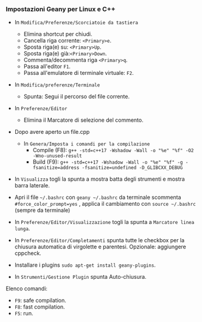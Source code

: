 ### Impostazioni Geany per Linux e C++ ###
- In ```Modifica/Preferenze/Scorciatoie da tastiera```
  -  Elimina shortcut per chiudi.
  - Cancella riga corrente: ```<Primary>e```.
  - Sposta riga(e) su: ```<Primary>Up```.
  - Sposta riga(e) già:```<Primary>Down```.
  - Commenta/decommenta riga ```<Primary>q```.
  - Passa all'editor ```F1```.
  - Passa all'emulatore di terminale virtuale: ```F2```.
- In ```Modifica/preferenze/Terminale```
  - Spunta: Segui il percorso del file corrente.   
- In ```Preferenze/Editor```
   - Elimina il Marcatore di selezione del commento.
- Dopo avere aperto un file.cpp
  - In ```Genera/Imposta i comandi per la compilazione```
    - Compile (F8): ```g++ -std=c++17 -Wshadow -Wall -o "%e" "%f" -O2 -Wno-unused-result```  
    -  Build (F9): ```g++ -std=c++17 -Wshadow -Wall -o "%e" "%f" -g -fsanitize=address -fsanitize=undefined -D_GLIBCXX_DEBUG```
- In ```Visualizza``` togli la spunta a mostra batta degli strumenti e mostra barra laterale.
- Apri il file ```~/.bashrc``` con ```geany ~/.bashrc``` da terminale  scommenta `#force_color_prompt=yes` , applica il cambiamento con ```source ~/.bashrc``` (sempre da terminale)
- In ```Preferenze/Editor/Visualizzazione``` togli la spunta a `Marcatore linea lunga`.
- In ```Preferenze/Editor/Completamenti``` spunta tutte le checkbox per la chiusura automatica di virgolette e parentesi.
Opzionale: aggiungere cppcheck.

- Installare i plugins ```sudo apt-get install geany-plugins```.
- In ```Strumenti/Gestione Plugin``` spunta Auto-chiusura.


Elenco comandi:
- ```F9```: safe compilation.
- ```F8```: fast compilation.
- ```F5```: run.
